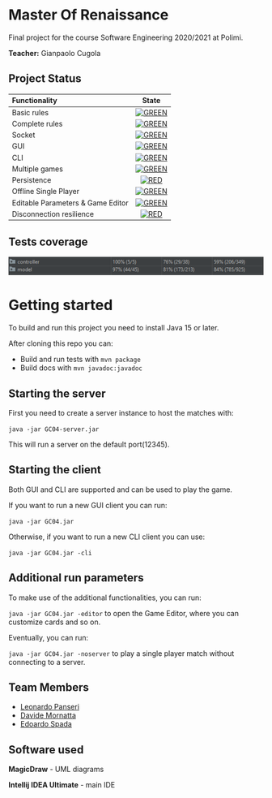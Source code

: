 # Master Of Renaissance

Final project for the course Software Engineering 2020/2021 at Polimi.

**Teacher:** Gianpaolo Cugola

## Project Status

| Functionality | State |
|:-----------------------|:------------------------------------:|
| Basic rules | [![GREEN](https://via.placeholder.com//15/44bb44/44bb44)](#) |
| Complete rules | [![GREEN](https://via.placeholder.com//15/44bb44/44bb44)](#) |
| Socket | [![GREEN](https://via.placeholder.com//15/44bb44/44bb44)](#) |
| GUI | [![GREEN](https://via.placeholder.com//15/44bb44/44bb44)](#) |
| CLI | [![GREEN](https://via.placeholder.com//15/44bb44/44bb44)](#) |
| Multiple games | [![GREEN](https://via.placeholder.com//15/44bb44/44bb44)](#) |
| Persistence | [![RED](https://via.placeholder.com//15/f03c15/f03c15)](#) |
| Offline Single Player | [![GREEN](https://via.placeholder.com//15/44bb44/44bb44)](#) |
| Editable Parameters & Game Editor | [![GREEN](https://via.placeholder.com//15/44bb44/44bb44)](#) |
| Disconnection resilience | [![RED](https://via.placeholder.com//15/f03c15/f03c15)](#) |

<!--
[![RED](https://via.placeholder.com//15/f03c15/f03c15)](#)
[![YELLOW](https://via.placeholder.com//15/ffdd00/ffdd00)](#)
[![GREEN](https://via.placeholder.com//15/44bb44/44bb44)](#)
-->

## Tests coverage

<img src="https://github.com/leonardo-panseri/ing-sw-2021-panseri-spada-mornatta/blob/main/github/coverage.png" />

# Getting started

To build and run this project you need to install Java 15 or later.

After cloning this repo you can:
- Build and run tests with `mvn package`
- Build docs with `mvn javadoc:javadoc`

## Starting the server

First you need to create a server instance to host the matches with:

`java -jar GC04-server.jar`

This will run a server on the default port(12345).

## Starting the client

Both GUI and CLI are supported and can be used to play the game.

If you want to run a new GUI client you can run:

`java -jar GC04.jar`

Otherwise, if you want to run a new CLI client you can use:

`java -jar GC04.jar -cli`

## Additional run parameters

To make use of the additional functionalities, you can run:

`java -jar GC04.jar -editor`
to open the Game Editor, where you can customize cards and so on.

Eventually, you can run:

`java -jar GC04.jar -noserver`
to play a single player match without connecting to a server.

## Team Members
* [Leonardo Panseri](https://github.com/leonardo-panseri)
* [Davide Mornatta](https://github.com/davidemornatta)
* [Edoardo Spada](https://github.com/EdoardoSpada)

## Software used
**MagicDraw** - UML diagrams

**Intellij IDEA Ultimate** - main IDE 
